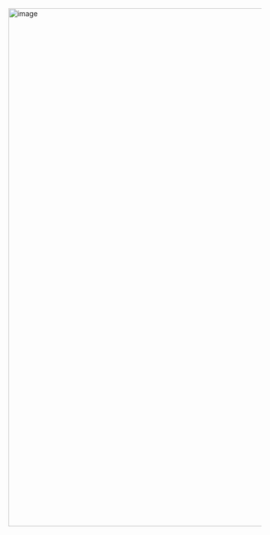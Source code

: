<img width="1920" height="1032" alt="image" src="https://github.com/user-attachments/assets/0be0cb47-76f5-4f19-a22a-784012cc85f7" />
